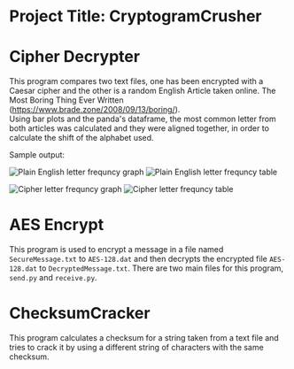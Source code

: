 # Project Title: CryptogramCrusher

# Cipher Decrypter
This program compares two text files, one has been encrypted with a Caesar cipher 
and the other is a random English Article taken online. 
The Most Boring Thing Ever Written (https://www.brade.zone/2008/09/13/boring/).  
Using bar plots and the panda's dataframe, the most common letter from both articles 
was calculated and they were aligned together, in order to calculate the shift of 
the alphabet used.

Sample output:


![Plain English letter frequncy graph](https://github.com/omarhameed/EncryptionMethods/blob/main/Cipher%20Decrypter/SampleOutput/Picture1.png?raw=true)
![Plain English letter frequncy table](https://github.com/omarhameed/EncryptionMethods/blob/main/Cipher%20Decrypter/SampleOutput/Picture2.png)


![Cipher letter frequncy graph](https://github.com/omarhameed/EncryptionMethods/blob/main/Cipher%20Decrypter/SampleOutput/Picture3.png)
![Cipher letter frequncy table](https://github.com/omarhameed/EncryptionMethods/blob/main/Cipher%20Decrypter/SampleOutput/Picture4.png)


# AES Encrypt
This program is used to encrypt a message in a file named `SecureMessage.txt` 
to `AES-128.dat` and then decrypts the encrypted file `AES-128.dat` to 
`DecryptedMessage.txt`. There are two main files for this program, `send.py` 
and `receive.py`.

# ChecksumCracker
This program calculates a checksum for a string taken from a text file and 
tries to crack it by using a different string of characters with the same checksum.
